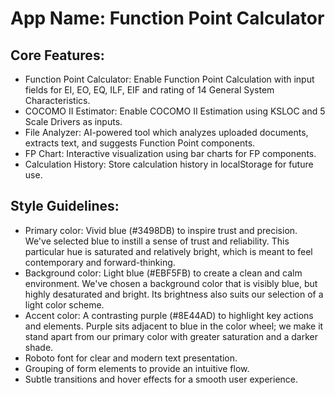 # **App Name**: Function Point Calculator

## Core Features:

- Function Point Calculator: Enable Function Point Calculation with input fields for EI, EO, EQ, ILF, EIF and rating of 14 General System Characteristics.
- COCOMO II Estimator: Enable COCOMO II Estimation using KSLOC and 5 Scale Drivers as inputs.
- File Analyzer: AI-powered tool which analyzes uploaded documents, extracts text, and suggests Function Point components.
- FP Chart: Interactive visualization using bar charts for FP components.
- Calculation History: Store calculation history in localStorage for future use.

## Style Guidelines:

- Primary color: Vivid blue (#3498DB) to inspire trust and precision. We've selected blue to instill a sense of trust and reliability. This particular hue is saturated and relatively bright, which is meant to feel contemporary and forward-thinking.
- Background color: Light blue (#EBF5FB) to create a clean and calm environment. We've chosen a background color that is visibly blue, but highly desaturated and bright. Its brightness also suits our selection of a light color scheme.
- Accent color: A contrasting purple (#8E44AD) to highlight key actions and elements. Purple sits adjacent to blue in the color wheel; we make it stand apart from our primary color with greater saturation and a darker shade.
- Roboto font for clear and modern text presentation.
- Grouping of form elements to provide an intuitive flow.
- Subtle transitions and hover effects for a smooth user experience.